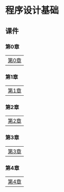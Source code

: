 # 程序设计基础

## 课件


### 第0章

|    |
| ---- |
|[第0章](./CourseWare/CProgChapters/cpchapter-0.html)|


### 第1章

|    | 
| ---- |
|[第1章](./CourseWare/CProgChapters/cpchapter-1.html)|

### 第2章

|    | 
| ---- |
|[第2章](./CourseWare/CProgChapters/cpchapter-2.html)|


### 第3章

|    | 
| ---- |
|[第3章](./CourseWare/CProgChapters/cpchapter-3.html)|

### 第4章

|    | 
| ---- |
|[第4章](./CourseWare/CProgChapters/cpchapter-4.html)|



